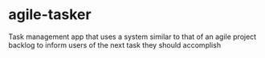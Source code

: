 # agile-tasker
Task management app that uses a system similar to that of an agile project backlog to inform users of the next task they should accomplish

